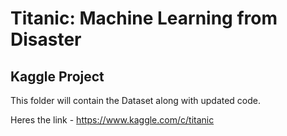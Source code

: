 # Titanic: Machine Learning from Disaster
## Kaggle Project 

This folder will contain the Dataset along with updated code.

Heres the link - https://www.kaggle.com/c/titanic